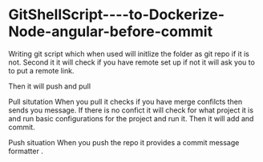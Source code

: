 # GitShellScript----to-Dockerize-Node-angular-before-commit
Writing git script which when used will initlize the folder as git repo if it is not.
Second it it will check if you have remote set up if not it will ask you to to put a remote link.

Then it will push and pull 


Pull situtation 
When you pull it checks if you have merge confilcts then sends you message.
If there is no confict it will check for what project it is and run basic configurations for the project and run it.
Then it will add and commit.

Push situation
When you push the repo it provides a commit message formatter .


